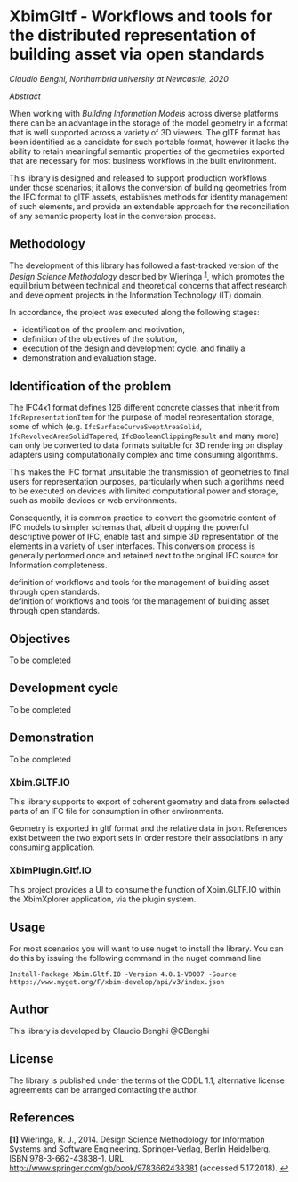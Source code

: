 # XbimGltf - Workflows and tools for the distributed representation of building asset via open standards

_Claudio Benghi, Northumbria university at Newcastle, 2020_

_Abstract_

When working with _Building Information Models_ across diverse platforms there can be an advantage in
the storage of the model geometry in a format that is well supported across a variety of 3D viewers.
The glTF format has been identified as a candidate for such portable format, however it lacks the ability to retain
meaningful semantic properties of the geometries exported that are necessary for most business workflows in the
built environment.

This library is designed and released to support production workflows under those scenarios; it allows the conversion of building geometries from the IFC format to glTF assets, establishes methods for identity management of such elements, and provide an extendable approach for the reconciliation of any semantic property lost in the conversion process.

## Methodology

The development of this library has followed a fast-tracked version of the _Design Science Methodology_ described by Wieringa <sup id="a1">[1](#f1)</sup>, which promotes the equilibrium between technical and theoretical concerns
that affect research and development projects in the Information Technology (IT) domain.

In accordance, the project was executed along the following stages:
- identification of the problem and motivation,
- definition of the objectives of the solution,
- execution of the design and development cycle, and finally a
- demonstration and evaluation stage.

## Identification of the problem

The IFC4x1 format defines 126 different concrete classes that inherit from ```IfcRepresentationItem``` for the purpose of model representation storage, some of which (e.g. ```IfcSurfaceCurveSweptAreaSolid```, ```IfcRevolvedAreaSolidTapered```, ```IfcBooleanClippingResult``` and many more) can only be converted to data formats suitable for 3D rendering on display adapters using computationally complex and time consuming algorithms.

This makes the IFC format unsuitable the transmission of geometries to final users for representation purposes, particularly when such algorithms need to be executed on devices with limited computational power and storage, such as mobile devices or web environments.

Consequently, it is common practice to convert the geometric content of IFC models to simpler schemas that, albeit dropping the powerful descriptive power of IFC, enable fast and simple 3D representation of the elements in a variety of user interfaces. This conversion process is generally performed once and retained next to the original IFC source for Information completeness.

definition of workflows and tools for the management of building asset through open standards.  
definition of workflows and tools for the management of building asset through open standards.  

## Objectives

To be completed

## Development cycle

To be completed

## Demonstration

To be completed

### Xbim.GLTF.IO

This library supports to export of coherent geometry and data from selected parts of an IFC file for consumption in other environments.

Geometry is exported in gltf format and the relative data in json. References exist between the two export sets in order restore their associations in any consuming application.

### XbimPlugin.Gltf.IO

This project provides a UI to consume the function of Xbim.GLTF.IO within the XbimXplorer application, via the plugin system.

## Usage

For most scenarios you will want to use nuget to install the library. You can do this by issuing the following command in the nuget command line

```
Install-Package Xbim.Gltf.IO -Version 4.0.1-V0007 -Source https://www.myget.org/F/xbim-develop/api/v3/index.json
```

## Author

This library is developed by Claudio Benghi @CBenghi

## License

The library is published under the terms of the CDDL 1.1, alternative license agreements can be arranged contacting the author.

## References

<b id="f1">[1]</b> Wieringa, R. J., 2014. Design Science Methodology for Information Systems and Software Engineering. Springer-Verlag, Berlin Heidelberg. ISBN 978-3-662-43838-1. URL http://www.springer.com/gb/book/9783662438381 (accessed 5.17.2018). [↩](#a1)
